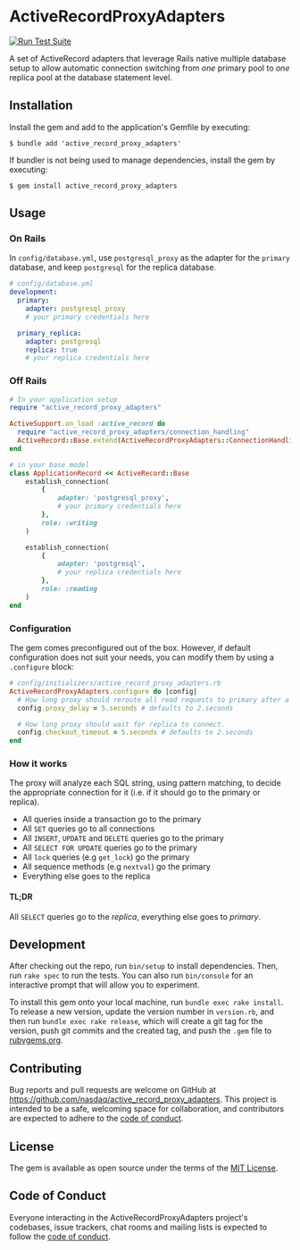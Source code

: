 # ActiveRecordProxyAdapters

[![Run Test Suite](https://github.com/Nasdaq/active_record_proxy_adapters/actions/workflows/test.yml/badge.svg?branch=main)](https://github.com/Nasdaq/active_record_proxy_adapters/actions/workflows/test.yml)

A set of ActiveRecord adapters that leverage Rails native multiple database setup to allow automatic connection switching from _one_ primary pool to _one_ replica pool at the database statement level.

## Installation

Install the gem and add to the application's Gemfile by executing:

    $ bundle add 'active_record_proxy_adapters'

If bundler is not being used to manage dependencies, install the gem by executing:

    $ gem install active_record_proxy_adapters

## Usage

### On Rails

In `config/database.yml`, use `postgresql_proxy` as the adapter for the `primary` database, and keep `postgresql` for the replica database.

```yaml
# config/database.yml
development:
  primary:
    adapter: postgresql_proxy
    # your primary credentials here

  primary_replica:
    adapter: postgresql
    replica: true
    # your replica credentials here
```

### Off Rails

```ruby
# In your application setup
require "active_record_proxy_adapters"

ActiveSupport.on_load :active_record do
  require "active_record_proxy_adapters/connection_handling"
  ActiveRecord::Base.extend(ActiveRecordProxyAdapters::ConnectionHandling)
end

# in your base model
class ApplicationRecord << ActiveRecord::Base
    establish_connection(
        {
            adapter: 'postgresql_proxy',
            # your primary credentials here
        },
        role: :writing
    )

    establish_connection(
        {
            adapter: 'postgresql',
            # your replica credentials here
        },
        role: :reading
    )
end
```

### Configuration

The gem comes preconfigured out of the box. However, if default configuration does not suit your needs, you can modify them by using a `.configure` block:

```ruby
# config/initializers/active_record_proxy_adapters.rb
ActiveRecordProxyAdapters.configure do |config|
  # How long proxy should reroute all read requests to primary after a write
  config.proxy_delay = 5.seconds # defaults to 2.seconds

  # How long proxy should wait for replica to connect.
  config.checkout_timeout = 5.seconds # defaults to 2.seconds
end
```

### How it works

The proxy will analyze each SQL string, using pattern matching, to decide the appropriate connection for it (i.e. if it should go to the primary or replica).

- All queries inside a transaction go to the primary
- All `SET` queries go to all connections
- All `INSERT`, `UPDATE` and `DELETE` queries go to the primary
- All `SELECT FOR UPDATE` queries go to the primary
- All `lock` queries (e.g `get_lock`) go the primary
- All sequence methods (e.g `nextval`) go the primary
- Everything else goes to the replica

#### TL;DR

All `SELECT` queries go to the _replica_, everything else goes to _primary_.

## Development

After checking out the repo, run `bin/setup` to install dependencies. Then, run `rake spec` to run the tests. You can also run `bin/console` for an interactive prompt that will allow you to experiment.

To install this gem onto your local machine, run `bundle exec rake install`. To release a new version, update the version number in `version.rb`, and then run `bundle exec rake release`, which will create a git tag for the version, push git commits and the created tag, and push the `.gem` file to [rubygems.org](https://rubygems.org).

## Contributing

Bug reports and pull requests are welcome on GitHub at https://github.com/nasdaq/active_record_proxy_adapters. This project is intended to be a safe, welcoming space for collaboration, and contributors are expected to adhere to the [code of conduct](https://github.com/nasdaq/active_record_proxy_adapters/blob/main/CODE_OF_CONDUCT.md).

## License

The gem is available as open source under the terms of the [MIT License](https://opensource.org/licenses/MIT).

## Code of Conduct

Everyone interacting in the ActiveRecordProxyAdapters project's codebases, issue trackers, chat rooms and mailing lists is expected to follow the [code of conduct](https://github.com/nasdaq/active_record_proxy_adapters/blob/main/CODE_OF_CONDUCT.md).
